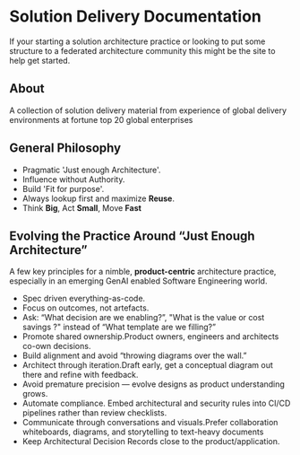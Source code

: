 # Solution Delivery Documentation

If your starting a solution architecture practice or looking to put some structure to a federated architecture community this might be the site to help get started.

## About ##
A collection of solution delivery material from experience of global delivery environments at fortune top 20 global enterprises

## General Philosophy ##

- Pragmatic 'Just enough Architecture'. 
- Influence without Authority. 
- Build 'Fit for purpose'.
- Always lookup first and maximize **Reuse**.
- Think **Big**, Act **Small**, Move **Fast** 

## Evolving the Practice Around “Just Enough Architecture” ##

A few key principles for a nimble, **product-centric** architecture practice, especially in an emerging GenAI enabled Software Engineering world.

- Spec driven everything-as-code.
- Focus on outcomes, not artefacts.
- Ask: “What decision are we enabling?”, "What is the value or cost savings ?" instead of “What template are we filling?”
- Promote shared ownership.Product owners, engineers and architects co-own decisions.
- Build alignment and avoid “throwing diagrams over the wall.”
- Architect through iteration.Draft early, get a conceptual diagram out there and refine with feedback.
- Avoid premature precision — evolve designs as product understanding grows.
- Automate compliance. Embed architectural and security rules into CI/CD pipelines rather than review checklists.
- Communicate through conversations and visuals.Prefer collaboration whiteboards, diagrams, and storytelling to text-heavy documents
- Keep Architectural Decision Records close to the product/application.